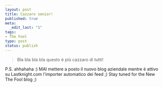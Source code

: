 ```yaml
--- 
layout: post
title: Cazzaro senior!
published: true
meta: 
  _edit_last: "1"
tags: 
- The Fool
type: post
status: publish
---
```

> Bla bla bla bla questo è più cazzaro di tutti!  
  
P.S. ahhahaha :) MAI mettere a posto il nuovo blog aziendale mentre è attivo su Lastknight.com l'importer automatico dei feed ;) Stay tuned for the New The Fool blog ;) 
